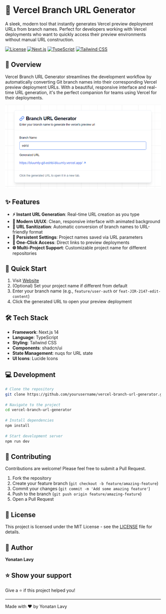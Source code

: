 # 🔗 Vercel Branch URL Generator

A sleek, modern tool that instantly generates Vercel preview deployment URLs from branch names. Perfect for developers working with Vercel deployments who want to quickly access their preview environments without manual URL construction.

[![License](https://img.shields.io/badge/license-MIT-blue.svg)](LICENSE)
[![Next.js](https://img.shields.io/badge/Next.js-14-black)](https://nextjs.org/)
[![TypeScript](https://img.shields.io/badge/TypeScript-5.0-blue)](https://www.typescriptlang.org/)
[![Tailwind CSS](https://img.shields.io/badge/Tailwind-3.0-38B2AC)](https://tailwindcss.com/)

## 🌟 Overview

Vercel Branch URL Generator streamlines the development workflow by automatically converting Git branch names into their corresponding Vercel preview deployment URLs. With a beautiful, responsive interface and real-time URL generation, it's the perfect companion for teams using Vercel for their deployments.

![Demo Screenshot](./public/screenshot.png)

## ✨ Features

- **⚡️ Instant URL Generation**: Real-time URL creation as you type
- **🎨 Modern UI/UX**: Clean, responsive interface with animated background
- **🔄 URL Sanitization**: Automatic conversion of branch names to URL-friendly format
- **💾 Persistent Settings**: Project names saved via URL parameters
- **🎯 One-Click Access**: Direct links to preview deployments
- **🌐 Multi-Project Support**: Customizable project name for different repositories

## 🚀 Quick Start

1. Visit [Website](https://vercel-preview-url-generator.vercel.app/)
2. (Optional) Set your project name if different from default
3. Enter your branch name (e.g., `feature/user-auth` or `feat-JIR-2147-edit-content`)
4. Click the generated URL to open your preview deployment

## 🛠️ Tech Stack

- **Framework**: Next.js 14
- **Language**: TypeScript
- **Styling**: Tailwind CSS
- **Components**: shadcn/ui
- **State Management**: nuqs for URL state
- **UI Icons**: Lucide Icons

## 💻 Development

```bash
# Clone the repository
git clone https://github.com/yourusername/vercel-branch-url-generator.git

# Navigate to the project
cd vercel-branch-url-generator

# Install dependencies
npm install

# Start development server
npm run dev
```

## 🤝 Contributing

Contributions are welcome! Please feel free to submit a Pull Request.

1. Fork the repository
2. Create your feature branch (`git checkout -b feature/amazing-feature`)
3. Commit your changes (`git commit -m 'Add some amazing feature'`)
4. Push to the branch (`git push origin feature/amazing-feature`)
5. Open a Pull Request

## 📝 License

This project is licensed under the MIT License - see the [LICENSE](LICENSE) file for details.

## 👤 Author

**Yonatan Lavy**

## ⭐️ Show your support

Give a ⭐️ if this project helped you!

---

Made with ❤️ by Yonatan Lavy
